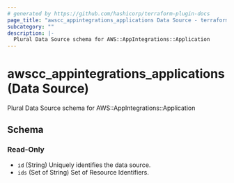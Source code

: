 ```yaml
---
# generated by https://github.com/hashicorp/terraform-plugin-docs
page_title: "awscc_appintegrations_applications Data Source - terraform-provider-awscc"
subcategory: ""
description: |-
  Plural Data Source schema for AWS::AppIntegrations::Application
---
```


# awscc_appintegrations_applications (Data Source)

Plural Data Source schema for AWS::AppIntegrations::Application



<!-- schema generated by tfplugindocs -->
## Schema

### Read-Only

- `id` (String) Uniquely identifies the data source.
- `ids` (Set of String) Set of Resource Identifiers.
